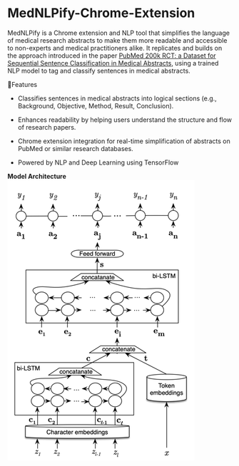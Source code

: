 # MedNLPify-Chrome-Extension
MedNLPify is a Chrome extension and NLP tool that simplifies the language of medical research abstracts to make them
more readable and accessible to non-experts and medical practitioners alike. It replicates and builds on the approach 
introduced in the paper <a href="https://arxiv.org/pdf/1612.05251">PubMed 200k RCT: a Dataset for Sequential Sentence Classification in Medical Abstracts</a>, 
using a trained NLP model to tag and classify sentences in medical abstracts.

 🚀Features
* Classifies sentences in medical abstracts into logical sections (e.g., Background, Objective, Method, Result, Conclusion).

* Enhances readability by helping users understand the structure and flow of research papers.

*  Chrome extension integration for real-time simplification of abstracts on PubMed or similar research databases.

* Powered by NLP and Deep Learning using TensorFlow 

**Model Architecture**
![img.png](images/img.png)


